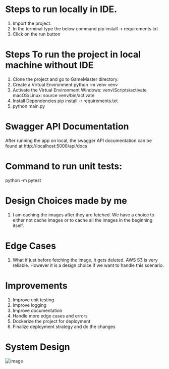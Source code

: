 # Steps to run locally in IDE.
1. Import the project.
2. In the terminal type the below command
   pip install -r requirements.txt
3. Click on the run button

# Steps To run the project in local machine without IDE
1. Clone the project and go to GameMaster directory.
2. Create a Virtual Environment
   python -m venv venv
3. Activate the Virtual Environment
   Windows:
   venv\Scripts\activate
   macOS/Linux:
   source venv/bin/activate
4. Install Dependencies
   pip install -r requirements.txt
5. python main.py

# Swagger API Documentation 
After running the app on local, the swagger API documentation can be found at http://localhost:5000/api/docs


# Command to run unit tests:
python -m pytest

# Design Choices made by me
1. I am caching the images after they are fetched. We have a choice to either not cache images or to cache all the images in the beginning itself.

# Edge Cases
1. What if just before fetching the image, it gets deleted. AWS S3 is very reliable. 
However it is a design choice if we want to handle this scenario.

# Improvements
1. Improve unit testing
2. Improve logging
3. Improve documentation
4. Handle more edge cases and errors
5. Dockerize the project for deployment
6. Finalize deployment strategy and do the changes

# System Design

![image](https://github.com/user-attachments/assets/b5a11f94-6d6f-40e8-b960-2de6c0fdade8)
